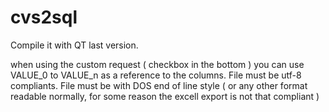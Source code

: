 # cvs2sql

Compile it with QT last version.

when using the custom request ( checkbox in the bottom ) you can use VALUE_0 to VALUE_n as a reference to the columns.
File must be utf-8 compliants.
File must be with DOS end of line style ( or any other format readable normally, for some reason the excell export is not that compliant )
